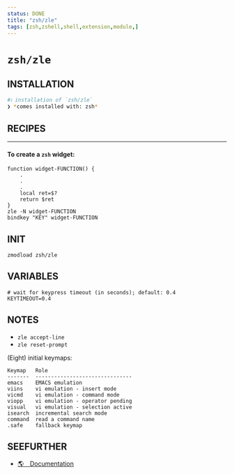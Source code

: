 ```yaml
---
status: DONE
title: "zsh/zle"
tags: [zsh,zshell,shell,extension,module,]
---
```


# `zsh/zle`

## INSTALLATION


```bash
#ℹ︎ installation of `zsh/zle`
❯ *comes installed with: zsh*
```


## RECIPES

----
#### To create a `zsh` widget:

    function widget-FUNCTION() {
        .
        .
        .
        local ret=$?
        return $ret
    }
    zle -N widget-FUNCTION
    bindkey "KEY" widget-FUNCTION


## INIT

    zmodload zsh/zle

## VARIABLES

    # wait for keypress timeout (in seconds); default: 0.4
    KEYTIMEOUT=0.4


## NOTES

- `zle accept-line`
- `zle reset-prompt`

(Eight) initial keymaps:

    Keymap   Role
    -------  -------------------------------
    emacs    EMACS emulation
    viins    vi emulation - insert mode
    vicmd    vi emulation - command mode
    viopp    vi emulation - operator pending
    visual   vi emulation - selection active
    isearch  incremental search mode
    command  read a command name
    .safe    fallback keymap

## SEEFURTHER

- [🌎 Documentation](https://zsh.sourceforge.io/Doc/Release/Zsh-Line-Editor.html)
